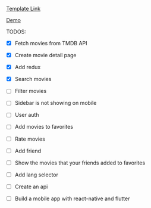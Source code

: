 <a href="https://github.com/mazyar1128/tailwindcss-movie-dashboard" target="_blank">Template Link</a>

<a href="movieapp.amddns.com" target="_blank">Demo</a>

TODOS:

- [x] Fetch movies from TMDB API
- [x] Create movie detail page
- [x] Add redux
- [x] Search movies
- [ ] Filter movies
- [ ] Sidebar is not showing on mobile
- [ ] User auth
- [ ] Add movies to favorites
- [ ] Rate movies
- [ ] Add friend
- [ ] Show the movies that your friends added to favorites
- [ ] Add lang selector
- [ ] Create an api
- [ ] Build a mobile app with react-native and flutter


